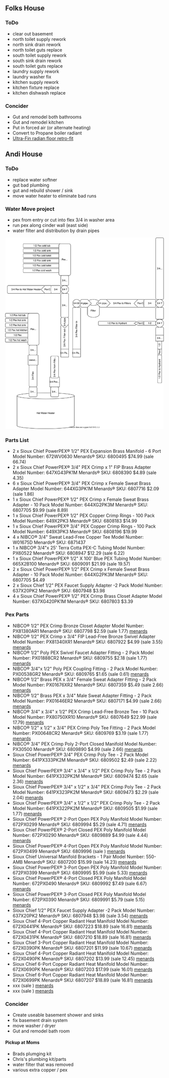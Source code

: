 
## Folks House

### ToDo
- clear out basement
- north toilet supply rework
- north sink drain rework
- north toilet guts replace
- south toilet supply rework
- south sink drain rework
- south toilet guts replace
- laundry supply rework
- laundry washer fix
- kitchen supply rework
- kitchen fixture replace
- kitchen dishwash replace

### Concider
- Gut and remodel both bathrooms
- Gut and remodel kitchen
- Put in forced air (or alternate heating)
- Convert to Propane boiler radiant
- [Ultra-Fin radian floor retro-fit](https://www.homedepot.com/p/Ultra-Fin-10-in-Aluminum-Plates-with-Turn-Keys-for-1-2-in-Tubing-Box-of-100-UF4010/206412320?source=shoppingads&locale=en-US&mtc=Shopping-B-F_D26P-G-D26P-26_2_AIR_CIRCULATION_ACCES-NA-NA-Feed-SMART-NA-NA-New_Engen&cm_mmc=Shopping-B-F_D26P-G-D26P-26_2_AIR_CIRCULATION_ACCES-NA-NA-Feed-SMART-NA-NA-New_Engen-71700000072275519-58700006336256927-92700057184004073&gclid=Cj0KCQiAkuP9BRCkARIsAKGLE8WwWn6bOLkQ5pARsZnV8d1maycgtL1KB7dM9NU1c-DbpXTpksNHOS8aAox0EALw_wcB&gclsrc=aw.ds)

## Andi House

### ToDo
- replace water softner
- gut bad plumbing
- gut and rebuild shower / sink
- move water heater to eliminate bad runs

### Water Move project
- pex from entry or cut into flex 3/4 in washer area
- run pex along cinder wall (east side)
- water filter and distribution by drain pipes

![waterwork.svg](./waterwork.svg)

### Parts List
- 2 x Sioux Chief PowerPEX® 1/2" PEX Expansion Brass Manifold - 6 Port Model Number: 672WV0630 Menards® SKU: 6800495 $74.99 (sale 66.74)
- 2 x Sioux Chief PowerPEX® 3/4" PEX Crimp x 1" FIP Brass Adapter Model Number: 647XG43PK1M Menards® SKU: 6808390 $4.89 (sale 4.35)
- 6 x Sioux Chief PowerPEX® 3/4" PEX Crimp x Female Sweat Brass Adapter Model Number: 644XG3PK1M Menards® SKU: 6807716 $2.09 (sale 1.86)
- 1 x Sioux Chief PowerPEX® 1/2" PEX Crimp x Female Sweat Brass Adapter - 10 Pack Model Number: 644XG2PK3M Menards® SKU: 6807705 $9.99 (sale 8.89)
- 1 x Sioux Chief PowerPEX® 1/2" PEX Copper Crimp Rings - 100 Pack Model Number: 649X2PK3 Menards® SKU: 6808183 $14.99
- 1 x Sioux Chief PowerPEX® 3/4" PEX Copper Crimp Rings - 100 Pack Model Number: 649X3PK3 Menards® SKU: 6808196 $19.99
- 4 x NIBCO® 3/4" Sweat Lead-Free Copper Tee Model Number: W01675D Menards® SKU: 6871437
- 1 x NIBCO® 3/4"x 25' Terra Cotta PEX-C Tubing Model Number: PX60522 Menards® SKU: 6808947 $12.29 (sale 6.22)
- 1 x Sioux Chief PowerPEX® 1/2" X 100' Blue PEX Tubing Model Number: 665X2B100 Menards® SKU: 6809091 $21.99 (sale 19.57)
- 2 x Sioux Chief PowerPEX® 1/2" PEX Crimp x Female Sweat Brass Adapter - 10 Pack Model Number: 644XG2PK3M Menards® SKU: 6807705 $4.49
- 2 x Sioux Chief 1/2" PEX Faucet Supply Adapter -2 Pack Model Number: 637X20PK2 Menards® SKU: 6807948 $3.98
- 4 x Sioux Chief PowerPEX® 1/2" PEX Crimp Brass Closet Adapter Model Number: 637XG420PK1M Menards® SKU: 6807803 $3.39

### Pex Parts
- NIBCO® 1/2" PEX Crimp Bronze Closet Adapter Model Number: PX81380AR1 Menards® SKU: 6807798 $2.59 (sale 1.77) [menards](https://www.menards.com/main/plumbing/hoses-tubing/pex-tubing/nibco-reg-1-2-bronze-pex-closet-adapter-fitting/px81380ar1/p-1444449313355-c-19654.htm?tid=-359262727455159657&ipos=52)
- NIBCO® 1/2" PEX Crimp x 3/4" FIP Lead-Free Bronze Swivel Adapter Model Number: PX81340XR1 Menards® SKU: 6807922 $4.99 (sale 3.55) [menards](https://www.menards.com/main/plumbing/hoses-tubing/pex-tubing/nibco-reg-1-2-bronze-pex-x-3-4-swivel-female-adapter-fitting/px81340xr1/p-1444449332562-c-19654.htm?tid=-359262727455159657&ipos=69)
- NIBCO® 1/2" Poly PEX Swivel Faucet Adapter Fitting - 2 Pack
Model Number: PX01888CR2 Menards® SKU: 6809755 $2.18 (sale 1.77) [menards](https://www.menards.com/main/plumbing/hoses-tubing/pex-tubing/nibco-reg-1-2-poly-pex-swivel-faucet-adapter-fitting-2-pack/px01888cr2/p-1444449293411-c-19654.htm?tid=-359262727455159657&ipos=72)
- NIBCO® 3/4"x 1/2" Poly PEX Coupling Fitting - 2 Pack
Model Number: PX00538GR2 Menards® SKU: 6809765 $1.65 (sale 0.61) [menards](https://www.menards.com/main/plumbing/hoses-tubing/pex-tubing/nibco-reg-3-4x-1-2-poly-pex-coupling-fitting-2-pack/px00538gr2/p-1444449282187-c-19654.htm?tid=-5631144958587843026&ipos=74)
- NIBCO® 1/2" Brass PEX x 3/4" Female Sweat Adapter Fitting - 2 Pack
Model Number: PX01676XR2 Menards® SKU: 6807359 $5.49 (sale 2.66) [menards](https://www.menards.com/main/plumbing/hoses-tubing/pex-tubing/nibco-reg-1-2-brass-pex-x-3-4-female-sweat-adapter-fitting-2-pack/px01676xr2/p-1444449294679-c-19654.htm?tid=-5631144958587843026&ipos=78)
- NIBCO® 1/2" Brass PEX x 3/4" Male Sweat Adapter Fitting - 2 Pack Model Number: PX01646ER2 Menards® SKU: 6807171 $4.99 (sale 2.66) [menards](https://www.menards.com/main/plumbing/hoses-tubing/pex-tubing/nibco-reg-1-2-brass-pex-x-3-4-male-sweat-adapter-fitting-2-pack/px01646er2/p-1444449289984-c-19654.htm?tid=-5631144958587843026&ipos=79)
- NIBCO® 3/4" x 3/4" x 1/2" PEX Crimp Lead-Free Bronze Tee - 10 Pack Model Number: PX80750XR10 Menards® SKU: 6807649 $22.99 (sale 17.79) [menards](https://www.menards.com/main/plumbing/hoses-tubing/pex-tubing/nibco-reg-3-4-x-3-4-x-1-2-bronze-pex-crimp-tee-fitting-10-pack/px80750xr10/p-1505802450833-c-19654.htm?tid=-5631144958587843026&ipos=88)
- NIBCO® 1/2" x 1/2" x 3/4" PEX Crimp Poly Tee Fitting - 2 Pack Model Number: PX00648CR2 Menards® SKU: 6809769 $3.19 (sale 1.77) [menards](https://www.menards.com/main/plumbing/hoses-tubing/pex-tubing/nibco-reg-pex-crimp-poly-tee-fitting-2-pack/px00648cr2/p-1444449312529-c-19654.htm?tid=-7359580210769996996&ipos=200)
- NIBCO® 3/4" PEX Crimp Poly 2-Port Closed Manifold Model Number: PX30500 Menards® SKU: 6809890 $4.99 (sale 2.66) [menards](https://www.menards.com/main/plumbing/hoses-tubing/pex-tubing/nibco-reg-pex-crimp-poly-closed-multi-port-manifold/px30500/p-1459475028321-c-19654.htm?tid=-7359580210769996996&ipos=202)
- Sioux Chief PowerPEX® 3/4" PEX Crimp Poly Tee - 2 Pack Model Number: 641PX333PK2M Menards® SKU: 6809502 $2.49 (sale 2.22) [menards](https://www.menards.com/main/plumbing/hoses-tubing/pex-tubing/sioux-chief-powerpex-reg-pex-crimp-poly-tee/641px222pk2m/plumbing/hoses-tubing/pex-tubing/sioux-chief-powerpex-reg-pex-crimp-poly-tee/641px333pk2m/p-3289655538082741.htm)
- Sioux Chief PowerPEX® 3/4" x 3/4" x 1/2" PEX Crimp Poly Tee - 2 Pack Model Number: 641PX332PK2M Menards® SKU: 6809474 $2.65 (sale 2.36) [menards](https://www.menards.com/main/plumbing/hoses-tubing/pex-tubing/sioux-chief-powerpex-reg-pex-crimp-poly-tee/641px222pk2m/plumbing/hoses-tubing/pex-tubing/sioux-chief-powerpex-reg-pex-crimp-poly-tee/641px333pk2m/plumbing/hoses-tubing/pex-tubing/sioux-chief-powerpex-reg-pex-crimp-poly-tee/641px332pk2m/p-3289655538082724.htm)
- Sioux Chief PowerPEX® 3/4" x 1/2" x 3/4" PEX Crimp Poly Tee - 2 Pack Model Number: 641PX323PK2M Menards® SKU: 6809473 $2.29 (sale 2.04) [menards](https://www.menards.com/main/plumbing/hoses-tubing/pex-tubing/sioux-chief-powerpex-reg-pex-crimp-poly-tee/641px222pk2m/plumbing/hoses-tubing/pex-tubing/sioux-chief-powerpex-reg-pex-crimp-poly-tee/641px333pk2m/plumbing/hoses-tubing/pex-tubing/sioux-chief-powerpex-reg-pex-crimp-poly-tee/641px332pk2m/plumbing/hoses-tubing/pex-tubing/sioux-chief-powerpex-reg-pex-crimp-poly-tee/641px323pk2m/p-3289655538082736.htm)
- Sioux Chief PowerPEX® 3/4" x 1/2" x 1/2" PEX Crimp Poly Tee - 2 Pack Model Number: 641PX322PK2M Menards® SKU: 6809505 $1.99 (sale 1.77) [menards](https://www.menards.com/main/plumbing/hoses-tubing/pex-tubing/sioux-chief-powerpex-reg-pex-crimp-poly-tee/641px222pk2m/plumbing/hoses-tubing/pex-tubing/sioux-chief-powerpex-reg-pex-crimp-poly-tee/641px333pk2m/plumbing/hoses-tubing/pex-tubing/sioux-chief-powerpex-reg-pex-crimp-poly-tee/641px332pk2m/plumbing/hoses-tubing/pex-tubing/sioux-chief-powerpex-reg-pex-crimp-poly-tee/641px323pk2m/plumbing/hoses-tubing/pex-tubing/sioux-chief-powerpex-reg-pex-crimp-poly-tee/641px322pk2m/p-3289655538082731.htm)
- Sioux Chief PowerPEX® 2-Port Open PEX Poly Manifold Model Number: 672PX0299 Menards® SKU: 6809994 $5.29 (sale 4.71) [menards](https://www.menards.com/main/plumbing/hoses-tubing/pex-tubing/sioux-chief-powerpex-reg-2-port-open-pex-poly-manifold/672px0299/p-3289655538130634-c-19654.htm?tid=-6620120661613107722&ipos=142)
- Sioux Chief PowerPEX® 2-Port Closed PEX Poly Manifold Model Number: 672PX0290 Menards® SKU: 6809889 $4.99 (sale 4.44) [menards](https://www.menards.com/main/plumbing/hoses-tubing/pex-tubing/sioux-chief-powerpex-reg-2-port-closed-pex-poly-manifold/672px0290/p-3289655538130633-c-19654.htm?tid=-6620120661613107722&ipos=143)
- Sioux Chief PowerPEX® 4-Port Open PEX Poly Manifold Model Number: 672PX0499 Menards® SKU: 6809996 (sale ) [menards](https://www.menards.com/main/plumbing/hoses-tubing/pex-tubing/sioux-chief-powerpex-reg-4-port-open-pex-poly-manifold/672px0499/p-3289655538130632-c-19654.htm?tid=-6620120661613107722&ipos=144)
- Sioux Chief Universal Manifold Brackets - 1 Pair Model Number: 550-AMB Menards® SKU: 6807200 $15.99 (sale 14.23) [menards](https://www.menards.com/main/plumbing/hoses-tubing/pex-tubing/sioux-chief-universal-manifold-brackets-1-pair/550-amb/p-3289655538082442-c-19654.htm?tid=-6620120661613107722&ipos=141)
- Sioux Chief PowerPEX® 3-Port Open PEX Poly Manifold Model Number: 672PX0399 Menards® SKU: 6809995 $5.99 (sale 5.33) [menards](https://www.menards.com/main/plumbing/hoses-tubing/pex-tubing/sioux-chief-powerpex-reg-3-port-open-pex-poly-manifold/672px0399/p-3289655538130631-c-19654.htm?tid=2701858204683416010&ipos=145)
- Sioux Chief PowerPEX® 4-Port Closed PEX Poly Manifold Model Number: 672PX0490 Menards® SKU: 6809992 $7.49 (sale 6.67) [menards](https://www.menards.com/main/plumbing/hoses-tubing/pex-tubing/sioux-chief-powerpex-reg-4-port-closed-pex-poly-manifold/672px0490/p-3289655538130630-c-19654.htm?tid=2701858204683416010&ipos=146)
- Sioux Chief PowerPEX® 3-Port Closed PEX Poly Manifold Model Number: 672PX0390 Menards® SKU: 6809991 $5.79 (sale 5.15) [menards](https://www.menards.com/main/plumbing/hoses-tubing/pex-tubing/sioux-chief-powerpex-reg-3-port-closed-pex-poly-manifold/672px0390/p-3289655538130627-c-19654.htm?tid=2701858204683416010&ipos=147)
- Sioux Chief 1/2" PEX Faucet Supply Adapter -2 Pack Model Number: 637X20PK2 Menards® SKU: 6807948 $3.98 (sale 3.54) [menards](https://www.menards.com/main/plumbing/hoses-tubing/pex-tubing/sioux-chief-1-2-pex-faucet-supply-adapter-2-pack/637x20pk2/p-1444442684747-c-19654.htm?tid=2701858204683416010&ipos=156)
- Sioux Chief 4-Port Copper Radiant Heat Manifold Model Number: 672X0441PK Menards® SKU: 6807223 $18.89 (sale 16.81) [menards](https://www.menards.com/main/plumbing/hydronic-radiant-heat/radiant-heat-manifolds-components/sioux-chief-4-port-copper-radiant-heat-manifold/672x0441pk/p-1444442707448-c-8523.htm?tid=5442129932924951845&ipos=13)
- Sioux Chief 4-Port Copper Radiant Heat Manifold Model Number: 672X0431PK Menards® SKU: 6807210 $18.89 (sale 16.81) [menards](https://www.menards.com/main/plumbing/hydronic-radiant-heat/radiant-heat-manifolds-components/sioux-chief-4-port-copper-radiant-heat-manifold/672x0431pk/p-1444442698758-c-8523.htm?tid=5442129932924951845&ipos=16)
- Sioux Chief 3-Port Copper Radiant Heat Manifold Model Number: 672X0390PK Menards® SKU: 6807201 $11.99 (sale 10.67) [menards](https://www.menards.com/main/plumbing/hydronic-radiant-heat/radiant-heat-manifolds-components/sioux-chief-3-port-copper-radiant-heat-manifold/672x0390pk/p-1444442696457-c-8523.htm?tid=5442129932924951845&ipos=18)
- Sioux Chief 4-Port Copper Radiant Heat Manifold Model Number: 672X0490PK Menards® SKU: 6807202 $13.99 (sale 12.45) [menards](https://www.menards.com/main/plumbing/hydronic-radiant-heat/radiant-heat-manifolds-components/sioux-chief-4-port-copper-radiant-heat-manifold/672x0490pk/p-1444442684028-c-8523.htm?tid=5442129932924951845&ipos=20)
- Sioux Chief 6-Port Copper Radiant Heat Manifold Model Number: 672X0690PK Menards® SKU: 6807203 $17.99 (sale 16.01) [menards](https://www.menards.com/main/plumbing/hydronic-radiant-heat/radiant-heat-manifolds-components/sioux-chief-6-port-copper-radiant-heat-manifold/672x0690pk/p-1444442682066-c-8523.htm?tid=5442129932924951845&ipos=21)
- Sioux Chief 6-Port Copper Radiant Heat Manifold Model Number: 672X0699PK Menards® SKU: 6807207 $18.89 (sale 16.81) [menards](https://www.menards.com/main/plumbing/hydronic-radiant-heat/radiant-heat-manifolds-components/sioux-chief-6-port-copper-radiant-heat-manifold/672x0699pk/p-1444442677378-c-8523.htm?tid=5442129932924951845&ipos=22)
- xxx (sale ) [menards]()
- xxx (sale ) [menards]()

### Concider
- Create useable basement shower and sinks
- fix basement drain system
- move washer / dryer 
- Gut and remodel bath room

#### Pickup at Moms
- Brads plumging kit
- Chris's plumbing kit/parts
- water filter that was removed
- various extra copper / pex 

